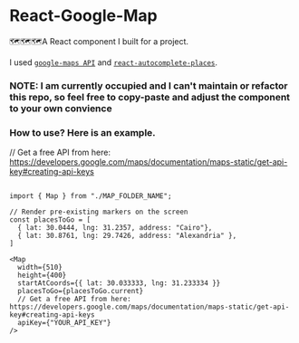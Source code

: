 # React-Google-Map

🗺️🗺️🗺️A React component I built for a project.

I used [`google-maps API`](https://www.npmjs.com/package/@googlemaps/react-wrapper) and [`react-autocomplete-places`](https://github.com/hibiken/react-places-autocomplete).

### NOTE: I am currently occupied and I can't maintain or refactor this repo, so feel free to copy-paste and adjust the component to your own convience

### How to use? Here is an example.
// Get a free API from here: https://developers.google.com/maps/documentation/maps-static/get-api-key#creating-api-keys

```JSX

import { Map } from "./MAP_FOLDER_NAME";

// Render pre-existing markers on the screen
const placesToGo = [
  { lat: 30.0444, lng: 31.2357, address: "Cairo"},
  { lat: 30.8761, lng: 29.7426, address: "Alexandria" },
]

<Map
  width={510}
  height={400}
  startAtCoords={{ lat: 30.033333, lng: 31.233334 }}
  placesToGo={placesToGo.current}
  // Get a free API from here: https://developers.google.com/maps/documentation/maps-static/get-api-key#creating-api-keys
  apiKey={"YOUR_API_KEY"}
/>

```
